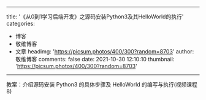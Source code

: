 
---
title: '《从0到1学习后端开发》之源码安装Python3及其HelloWorld的执行'
categories: 
 - 博客
 - 敬维博客
 - 文章
headimg: 'https://picsum.photos/400/300?random=8703'
author: 敬维博客
comments: false
date: 2021-10-30 12:10:10
thumbnail: 'https://picsum.photos/400/300?random=8703'
---

<div>   
教案：介绍源码安装 Python3 的具体步骤及 HelloWorld 的编写与执行(视频课程8)  
</div>
            